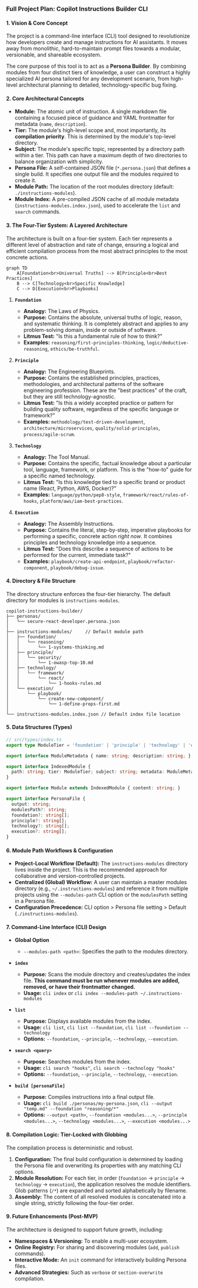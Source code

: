 ### **Full Project Plan: Copilot Instructions Builder CLI**

#### **1. Vision & Core Concept**

The project is a command-line interface (CLI) tool designed to revolutionize how developers create and manage instructions for AI assistants. It moves away from monolithic, hard-to-maintain prompt files towards a modular, versionable, and shareable ecosystem.

The core purpose of this tool is to act as a **Persona Builder**. By combining modules from four distinct tiers of knowledge, a user can construct a highly specialized AI persona tailored for any development scenario, from high-level architectural planning to detailed, technology-specific bug fixing.

#### **2. Core Architectural Concepts**

*   **Module:** The atomic unit of instruction. A single markdown file containing a focused piece of guidance and YAML frontmatter for metadata (`name`, `description`).
*   **Tier:** The module's high-level scope and, most importantly, its **compilation priority**. This is determined by the module's top-level directory.
*   **Subject:** The module's specific topic, represented by a directory path within a tier. This path can have a maximum depth of two directories to balance organization with simplicity.
*   **Persona File:** A self-contained JSON file (`*.persona.json`) that defines a single build. It specifies one output file and the modules required to create it.
*   **Module Path:** The location of the root modules directory (default: `./instructions-modules`).
*   **Module Index:** A pre-compiled JSON cache of all module metadata (`instructions-modules.index.json`), used to accelerate the `list` and `search` commands.

#### **3. The Four-Tier System: A Layered Architecture**

The architecture is built on a four-tier system. Each tier represents a different level of abstraction and rate of change, ensuring a logical and efficient compilation process from the most abstract principles to the most concrete actions.

```mermaid
graph TD
    A[Foundation<br>Universal Truths] --> B[Principle<br>Best Practices]
    B --> C[Technology<br>Specific Knowledge]
    C --> D[Execution<br>Playbooks]
```

1.  **`Foundation`**
    *   **Analogy:** The Laws of Physics.
    *   **Purpose:** Contains the absolute, universal truths of logic, reason, and systematic thinking. It is completely abstract and applies to any problem-solving domain, inside or outside of software.
    *   **Litmus Test:** "Is this a fundamental rule of how to think?"
    *   **Examples:** `reasoning/first-principles-thinking`, `logic/deductive-reasoning`, `ethics/be-truthful`.

2.  **`Principle`**
    *   **Analogy:** The Engineering Blueprints.
    *   **Purpose:** Contains the established principles, practices, methodologies, and architectural patterns of the software engineering profession. These are the "best practices" of the craft, but they are still technology-agnostic.
    *   **Litmus Test:** "Is this a widely accepted practice or pattern for building quality software, regardless of the specific language or framework?"
    *   **Examples:** `methodology/test-driven-development`, `architecture/microservices`, `quality/solid-principles`, `process/agile-scrum`.

3.  **`Technology`**
    *   **Analogy:** The Tool Manual.
    *   **Purpose:** Contains the specific, factual knowledge about a particular tool, language, framework, or platform. This is the "how-to" guide for a specific named technology.
    *   **Litmus Test:** "Is this knowledge tied to a specific brand or product name (React, Python, AWS, Docker)?"
    *   **Examples:** `language/python/pep8-style`, `framework/react/rules-of-hooks`, `platform/aws/iam-best-practices`.

4.  **`Execution`**
    *   **Analogy:** The Assembly Instructions.
    *   **Purpose:** Contains the literal, step-by-step, imperative playbooks for performing a specific, concrete action *right now*. It combines principles and technology knowledge into a sequence.
    *   **Litmus Test:** "Does this describe a sequence of actions to be performed for the current, immediate task?"
    *   **Examples:** `playbook/create-api-endpoint`, `playbook/refactor-component`, `playbook/debug-issue`.

#### **4. Directory & File Structure**

The directory structure enforces the four-tier hierarchy. The default directory for modules is `instructions-modules`.

```
copilot-instructions-builder/
├── personas/
│   └── secure-react-developer.persona.json
│
├── instructions-modules/     // Default module path
│   ├── foundation/
│   │   └── reasoning/
│   │       └── 1-systems-thinking.md
│   ├── principle/
│   │   └── security/
│   │       └── 1-owasp-top-10.md
│   ├── technology/
│   │   └── framework/
│   │       └── react/
│   │           └── 1-hooks-rules.md
│   └── execution/
│       └── playbook/
│           └── create-new-component/
│               └── 1-define-props-first.md
│
└── instructions-modules.index.json // Default index file location
```

#### **5. Data Structures (Types)**

```typescript
// src/types/index.ts
export type ModuleTier = 'foundation' | 'principle' | 'technology' | 'execution';

export interface ModuleMetadata { name: string; description: string; }

export interface IndexedModule {
  path: string; tier: ModuleTier; subject: string; metadata: ModuleMetadata;
}

export interface Module extends IndexedModule { content: string; }

export interface PersonaFile {
  output: string;
  modulesPath?: string;
  foundation?: string[];
  principle?: string[];
  technology?: string[];
  execution?: string[];
}
```

#### **6. Module Path Workflows & Configuration**

*   **Project-Local Workflow (Default):** The `instructions-modules` directory lives inside the project. This is the recommended approach for collaborative and version-controlled projects.
*   **Centralized (Global) Workflow:** A user can maintain a master modules directory (e.g., `~/.instructions-modules`) and reference it from multiple projects using the `--modules-path` CLI option or the `modulesPath` setting in a Persona file.
*   **Configuration Precedence:** CLI option > Persona file setting > Default (`./instructions-modules`).

#### **7. Command-Line Interface (CLI) Design**

*   **Global Option**
    *   `--modules-path <path>`: Specifies the path to the modules directory.

*   **`index`**
    *   **Purpose:** Scans the module directory and creates/updates the index file. **This command must be run whenever modules are added, removed, or have their frontmatter changed.**
    *   **Usage:** `cli index` or `cli index --modules-path ~/.instructions-modules`

*   **`list`**
    *   **Purpose:** Displays available modules from the index.
    *   **Usage:** `cli list`, `cli list --foundation`, `cli list --foundation --technology`
    *   **Options:** `--foundation`, `--principle`, `--technology`, `--execution`.

*   **`search <query>`**
    *   **Purpose:** Searches modules from the index.
    *   **Usage:** `cli search "hooks"`, `cli search --technology "hooks"`
    *   **Options:** `--foundation`, `--principle`, `--technology`, `--execution`.

*   **`build [personaFile]`**
    *   **Purpose:** Compiles instructions into a final output file.
    *   **Usage:** `cli build ./personas/my-persona.json`, `cli --output "temp.md" --foundation "reasoning/*"`
    *   **Options:** `--output <path>`, `--foundation <modules...>`, `--principle <modules...>`, `--technology <modules...>`, `--execution <modules...>`

#### **8. Compilation Logic: Tier-Locked with Globbing**

The compilation process is deterministic and robust.
1.  **Configuration:** The final build configuration is determined by loading the Persona file and overwriting its properties with any matching CLI options.
2.  **Module Resolution:** For each tier, in order (`foundation` -> `principle` -> `technology` -> `execution`), the application resolves the module identifiers. Glob patterns (`/*`) are expanded and sorted alphabetically by filename.
3.  **Assembly:** The content of all resolved modules is concatenated into a single string, strictly following the four-tier order.

#### **9. Future Enhancements (Post-MVP)**

The architecture is designed to support future growth, including:
*   **Namespaces & Versioning:** To enable a multi-user ecosystem.
*   **Online Registry:** For sharing and discovering modules (`add`, `publish` commands).
*   **Interactive Mode:** An `init` command for interactively building Persona files.
*   **Advanced Strategies:** Such as `verbose` or `section-overwrite` compilation.